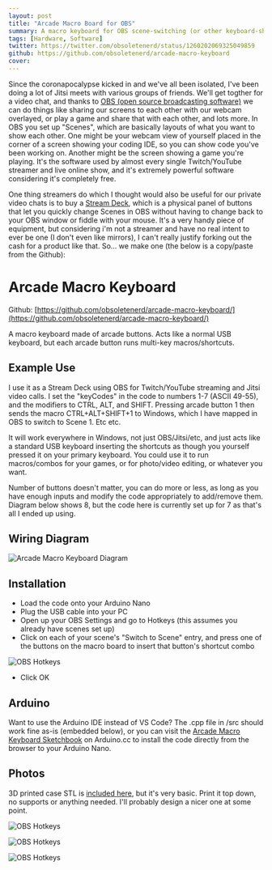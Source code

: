 ```yaml
---
layout: post
title: "Arcade Macro Board for OBS"
summary: A macro keyboard for OBS scene-switching (or other keyboard-shortcut shenanigans) made of arcade buttons and an Arduino Pro Micro. Acts like a normal USB keyboard, but each arcade button runs multi-key macros/shortcuts of your choosing. Also useful for racing/flight sims or anywhere else where you need a few big colourful shortcut buttons.
tags: [Hardware, Software]
twitter: https://twitter.com/obsoletenerd/status/1260202069325049859
github: https://github.com/obsoletenerd/arcade-macro-keyboard
cover:
---
```


Since the coronapocalypse kicked in and we've all been isolated, I've been doing a lot of Jitsi meets with various groups of friends. We'll get togther for a video chat, and thanks to [OBS (open source broadcasting software)](https://obsproject.com/) we can do things like sharing our screens to each other with our webcam overlayed, or play a game and share that with each other, and lots more. In OBS you set up "Scenes", which are basically layouts of what you want to show each other. One might be your webcam view of yourself placed in the corner of a screen showing your coding IDE, so you can show code you've been working on. Another might be the screen showing a game you're playing. It's the software used by almost every single Twitch/YouTube streamer and live online show, and it's extremely powerful software considering it's completely free.

One thing streamers do which I thought would also be useful for our private video chats is to buy a [Stream Deck](https://www.elgato.com/en/gaming/stream-deck), which is a physical panel of buttons that let you quickly change Scenes in OBS without having to change back to your OBS window or fiddle with your mouse. It's a very handy piece of equipment, but considering i'm not a streamer and have no real intent to ever be one (I don't even like mirrors), I can't really justify forking out the cash for a product like that. So... we make one (the below is a copy/paste from the Github):

# Arcade Macro Keyboard

Github: [https://github.com/obsoletenerd/arcade-macro-keyboard/](https://github.com/obsoletenerd/arcade-macro-keyboard/)

A macro keyboard made of arcade buttons. Acts like a normal USB keyboard, but each arcade button runs multi-key macros/shortcuts.

## Example Use

I use it as a Stream Deck using OBS for Twitch/YouTube streaming and Jitsi video calls. I set the "keyCodes" in the code to numbers 1-7 (ASCII 49-55), and the modifiers to CTRL, ALT, and SHIFT. Pressing arcade button 1 then sends the macro CTRL+ALT+SHIFT+1 to Windows, which I have mapped in OBS to switch to Scene 1. Etc etc.

It will work everywhere in Windows, not just OBS/Jitsi/etc, and just acts like a standard USB keyboard inserting the shortcuts as though you yourself pressed it on your primary keyboard. You could use it to run macros/combos for your games, or for photo/video editing, or whatever you want.

Number of buttons doesn't matter, you can do more or less, as long as you have enough inputs and modify the code appropriately to add/remove them. Diagram below shows 8, but the code here is currently set up for 7 as that's all I ended up using.

## Wiring Diagram

![Arcade Macro Keyboard Diagram](http://obsoletenerd.com/images/2020-05-15-WiringDiagram.png)

## Installation

- Load the code onto your Arduino Nano
- Plug the USB cable into your PC
- Open up your OBS Settings and go to Hotkeys (this assumes you already have scenes set up)
- Click on each of your scene's "Switch to Scene" entry, and press one of the buttons on the macro board to insert that button's shortcut combo

![OBS Hotkeys](http://obsoletenerd.com/images/2020-05-15-MappingButtonsInOBS.png)

- Click OK

## Arduino

Want to use the Arduino IDE instead of VS Code? The .cpp file in /src should work fine as-is (embedded below), or you can visit the [Arcade Macro Keyboard Sketchbook](https://create.arduino.cc/editor/obsoletenerd/15b42f98-5e19-4aff-b1d9-8078c02f6f8f/preview) on Arduino.cc to install the code directly from the browser to your Arduino Nano.

<script src="https://gist.github.com/obsoletenerd/c0ca22b73e6c3040dd16fd8d8b610856.js"></script>

## Photos

3D printed case STL is [included here](https://github.com/obsoletenerd/arcade-macro-keyboard/blob/master/ArcadeMacroKeyboardCase.stl), but it's very basic. Print it top down, no supports or anything needed. I'll probably design a nicer one at some point.

![OBS Hotkeys](http://obsoletenerd.com/images/2020-05-15-ArcadeMacroKeyboard1.jpg)

![OBS Hotkeys](http://obsoletenerd.com/images/2020-05-15-ArcadeMacroKeyboard2.jpg)

![OBS Hotkeys](http://obsoletenerd.com/images/2020-05-15-ArcadeMacroKeyboard3.jpg)
